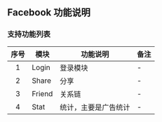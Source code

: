 ## Facebook 功能说明

### 支持功能列表

| 序号 | 模块 | 功能说明 | 备注 |
| :--: | -- | ------- | --- |
| 1 | Login | 登录模块 | - |
| 2 | Share | 分享 | - |
| 3 | Friend | 关系链 | - |
| 4 | Stat | 统计，主要是广告统计 | - |

